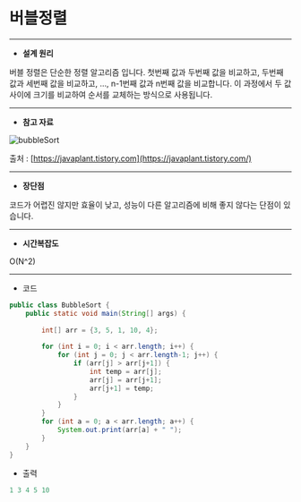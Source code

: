 # 버블정렬

---

- **설계 원리**

버블 정렬은 단순한 정렬 알고리즘 입니다. 첫번째 값과 두번째 값을 비교하고, 두번째 값과 세번째 값을 비교하고, …, n-1번째 값과 n번째 값을 비교합니다. 이 과정에서 두 값 사이에 크기를 비교하여 순서를 교체하는 방식으로 사용됩니다. 

---

- **참고 자료**

![bubbleSort](https://img1.daumcdn.net/thumb/R1280x0/?scode=mtistory2&fname=https%3A%2F%2Ft1.daumcdn.net%2Fcfile%2Ftistory%2F9957E0355AE346722E)

출처 :  [https://javaplant.tistory.com](https://javaplant.tistory.com/)

---

- **장단점**

코드가 어렵진 않지만 효율이 낮고, 성능이 다른 알고리즘에 비해 좋지 않다는 단점이 있습니다.

---

- **시간복잡도**

O(N^2)

---

- 코드

```java
public class BubbleSort {
	public static void main(String[] args) {
		
		int[] arr = {3, 5, 1, 10, 4};
		
		for (int i = 0; i < arr.length; i++) {
			for (int j = 0; j < arr.length-1; j++) {
				if (arr[j] > arr[j+1]) {
					int temp = arr[j];
					arr[j] = arr[j+1];
					arr[j+1] = temp; 
				}
			}
		}
		for (int a = 0; a < arr.length; a++) {
			System.out.print(arr[a] + " ");
		}
	}
}
```

- 출력

```java
1 3 4 5 10
```